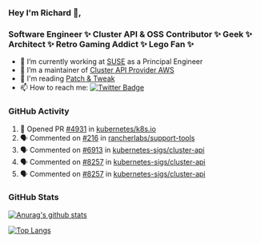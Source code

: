 ### Hey I'm Richard 👋, 

<h3 align="left">Software Engineer ✨ Cluster API & OSS Contributor ✨ Geek ✨ Architect ✨ Retro Gaming Addict ✨ Lego Fan ✨</h3>

- 🔭 I’m currently working at [SUSE](https://www.suse.com/) as a Principal Engineer
- 👯 I’m a maintainer of [Cluster API Provider AWS](https://github.com/kubernetes-sigs/cluster-api-provider-aws)
- 💬 I'm reading [Patch & Tweak](https://bjooks.com/products/patch-tweak-exploring-modular-synthesis)
- 📫 How to reach me: [![Twitter Badge](https://img.shields.io/badge/-@fruit_case-00acee?style=flat&logo=Twitter&logoColor=white)](https://twitter.com/intent/follow?screen_name=fruit_case "Follow on Twitter")

### GitHub Activity 

<!--START_SECTION:activity-->
1. 💪 Opened PR [#4931](https://github.com/kubernetes/k8s.io/pull/4931) in [kubernetes/k8s.io](https://github.com/kubernetes/k8s.io)
2. 🗣 Commented on [#216](https://github.com/rancherlabs/support-tools/issues/216) in [rancherlabs/support-tools](https://github.com/rancherlabs/support-tools)
3. 🗣 Commented on [#6913](https://github.com/kubernetes-sigs/cluster-api/issues/6913) in [kubernetes-sigs/cluster-api](https://github.com/kubernetes-sigs/cluster-api)
4. 🗣 Commented on [#8257](https://github.com/kubernetes-sigs/cluster-api/issues/8257) in [kubernetes-sigs/cluster-api](https://github.com/kubernetes-sigs/cluster-api)
5. 🗣 Commented on [#8257](https://github.com/kubernetes-sigs/cluster-api/issues/8257) in [kubernetes-sigs/cluster-api](https://github.com/kubernetes-sigs/cluster-api)
<!--END_SECTION:activity-->

### GitHub Stats

[![Anurag's github stats](https://github-readme-stats.vercel.app/api?username=richardcase&count_private=true&show_icons=true)](https://github.com/anuraghazra/github-readme-stats)

[![Top Langs](https://github-readme-stats.vercel.app/api/top-langs/?username=richardcase&hide=html&layout=compact)](https://github.com/anuraghazra/github-readme-stats)

